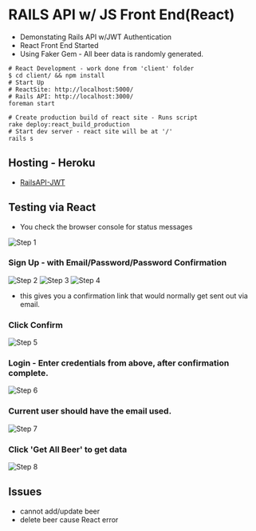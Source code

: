 # RAILS API w/ JS Front End(React)
- Demonstating Rails API w/JWT Authentication
- React Front End Started
- Using Faker Gem - All beer data is randomly generated.

```
# React Development - work done from 'client' folder
$ cd client/ && npm install
# Start Up
# ReactSite: http://localhost:5000/
# Rails API: http://localhost:3000/
foreman start
```

```
# Create production build of react site - Runs script
rake deploy:react_build_production
# Start dev server - react site will be at '/'
rails s
```

## Hosting - Heroku
- [RailsAPI-JWT](https://floating-tor-40582.herokuapp.com/react/)

## Testing via React
- You check the browser console for status messages

![Step 1](https://floating-tor-40582.herokuapp.com/images/011.png)

### Sign Up - with Email/Password/Password Confirmation
![Step 2](https://floating-tor-40582.herokuapp.com/images/021.png)
![Step 3](https://floating-tor-40582.herokuapp.com/images/031.png)
![Step 4](https://floating-tor-40582.herokuapp.com/images/041.png)
- this gives you a confirmation link that would normally get sent out via email.

### Click Confirm
![Step 5](https://floating-tor-40582.herokuapp.com/images/051.png)

### Login - Enter credentials from above, after confirmation complete.
![Step 6](https://floating-tor-40582.herokuapp.com/images/061.png)

### Current user should have the email used.
![Step 7](https://floating-tor-40582.herokuapp.com/images/071.png)

### Click 'Get All Beer' to get data
![Step 8](https://floating-tor-40582.herokuapp.com/images/081.png)

## Issues
- cannot add/update beer
- delete beer cause React error
